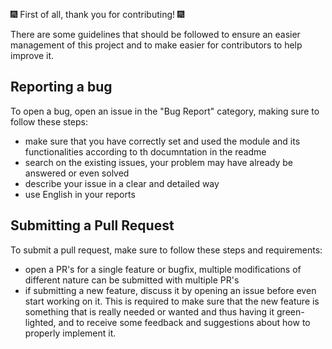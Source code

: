 🎆 First of all, thank you for contributing! 🎆

There are some guidelines that should be followed to ensure an easier management of this project and to make easier for contributors to help improve it.

## Reporting a bug

To open a bug, open an issue in the "Bug Report" category, making sure to follow these steps:

- make sure that you have correctly set and used the module and its functionalities according to th documntation in the readme
- search on the existing issues, your problem may have already be answered or even solved
- describe your issue in a clear and detailed way
- use English in your reports

## Submitting a Pull Request

To submit a pull request, make sure to follow these steps and requirements:

- open a PR's for a single feature or bugfix, multiple modifications of different nature can be submitted with multiple PR's
- if submitting a new feature, discuss it by opening an issue before even start working on it. This is required to make sure that the new feature is something that is really needed or wanted and thus having it green-lighted, and to receive some feedback and suggestions about how to properly implement it. 
